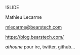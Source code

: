 !SLIDE

Mathieu Lecarme

mlecarme@bearstech.com

https://blog.bearstech.com/

*athoune* pour irc, twitter, github…
